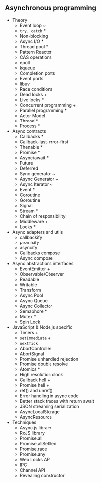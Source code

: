 ## Asynchronous programming

- Theory
  - Event loop ~
  - `try..catch` \*
  - Non-blocking
  - Async I/O \*
  - Thread pool \*
  - Pattern Reactor
  - CAS operations
  - epoll
  - kqueue
  - Completion ports
  - Event ports
  - libuv
  - Race conditions
  - Dead locks +
  - Live locks \*
  - Concurrent programming +
  - Parallel programming \*
  - Actor Model
  - Thread \*
  - Process \*
- Async contracts
  - Callbacks \*
  - Callback-last-error-first
  - Thenable \*
  - Promise \*
  - Async/await \*
  - Future
  - Deferred
  - Sync generator ~
  - Async Generator ~
  - Async Iterator ~
  - Event \*
  - Coroutine
  - Goroutine
  - Signal
  - Stream \*
  - Chain of responsibility
  - Middleware +
  - Locks \*
- Async adapters and utils
  - callbackify
  - promisify
  - asyncify
  - Callbacks compose
  - Async compose
- Async abstractions interfaces
  - EventEmitter +
  - Observable/Observer
  - Readable
  - Writable
  - Transform
  - Async Pool
  - Async Queue
  - Async Collector
  - Semaphore \*
  - Mutex \*
  - Spin Lock
- JavaScript & Node.js specific
  - Timers +
  - `setImmediate` +
  - `nextTick`
  - AbortController
  - AbortSignal
  - Promise unhandled rejection
  - Promise double resolve
  - Atomics \*
  - High resolution clock
  - Callback hell +
  - Promise hell +
  - ref() and unref()
  - Error handling in async code
  - Better stack traces with return await
  - JSON streaming serialization
  - AsyncLocalStorage
  - AsyncResource
- Techniques
  - Async.js library
  - RxJS library
  - Promise.all
  - Promise.allSettled
  - Promise.race
  - Promise.any
  - Web Locks API
  - IPC
  - Channel API
  - Revealing constructor

